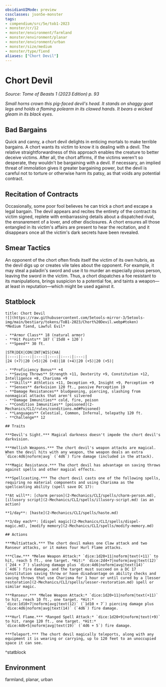 ```yaml
---
obsidianUIMode: preview
cssclasses: json5e-monster
tags:
- compendium/src/5e/tob1-2023
- monster/cr/12
- monster/environment/farmland
- monster/environment/planar
- monster/environment/urban
- monster/size/medium
- monster/type/fiend
aliases: ["Chort Devil"]
---
```

# Chort Devil
*Source: Tome of Beasts 1 (2023 Edition) p. 93*  

*Small horns crown this pig-faced devil's head. It stands on shaggy goat legs and holds a flaming polearm in its clawed hands. It bears a wicked gleam in its black eyes*.

## Bad Bargains

Quick and canny, a chort devil delights in enticing mortals to make terrible bargains. A chort wants its victim to know it is dealing with a devil. The relative straightforwardness of this approach enables the creature to better deceive victims. After all, the chort affirms, if the victims weren't so desperate, they wouldn't be bargaining with a devil. If necessary, an implied threat of immolation gives it greater bargaining power, but the devil is careful not to torture or otherwise harm its patsy, as that voids any potential contract.

## Recitation of Contracts

Occasionally, some poor fool believes he can trick a chort and escape a legal bargain. The devil appears and recites the entirety of the contract its victim signed, replete with embarrassing details about a dispatched rival, the ensnarement of a lover, and other disclosures. A chort ensures all those entangled in its victim's affairs are present to hear the recitation, and it disappears once all the victim's dark secrets have been revealed.

## Smear Tactics

An opponent of the chort often finds itself the victim of its own hubris, as the devil digs up or creates vile tales about the opponent. For example, it may steal a paladin's sword and use it to murder an especially pious person, leaving the sword in the victim. Thus, a chort dispatches a foe resistant to its manipulations, brings suspicion to a potential foe, and taints a weapon—at least in reputation—which might be used against it.

## Statblock

```ad-statblock
title: Chort Devil
![](https://raw.githubusercontent.com/5etools-mirror-3/5etools-img/main/bestiary/tokens/ToB1-2023/Chort%20Devil.webp#token)
*Medium fiend, Lawful Evil*

- **Armor Class** 18 (natural armor)
- **Hit Points** 187 (`15d8 + 120`)
- **Speed** 30 ft.

|STR|DEX|CON|INT|WIS|CHA|
|:---:|:---:|:---:|:---:|:---:|:---:|
|24 (+7)|20 (+5)|26 (+8)|18 (+4)|20 (+5)|20 (+5)|

- **Proficiency Bonus** +4
- **Saving Throws** Strength +11, Dexterity +9, Constitution +12, Intelligence +8, Charisma +9
- **Skills** Athletics +11, Deception +9, Insight +9, Perception +9
- **Senses** darkvision 120 ft., passive Perception 19
- **Damage Resistances** bludgeoning, piercing, slashing from nonmagical attacks that aren't silvered
- **Damage Immunities** cold, fire, poison
- **Condition Immunities** [poisoned](2-Mechanics/CLI/rules/conditions.md#Poisoned)
- **Languages** Celestial, Common, Infernal, telepathy 120 ft.
- **Challenge** 12

## Traits

***Devil's Sight.*** Magical darkness doesn't impede the chort devil's darkvision.

***Hellish Weapons.*** The chort devil's weapon attacks are magical. When the devil hits with any weapon, the weapon deals an extra `dice:4d6|noform|avg` (`4d6`) fire damage (included in the attack).

***Magic Resistance.*** The chort devil has advantage on saving throws against spells and other magical effects.

***Spellcasting.*** The chort devil casts one of the following spells, requiring no material components and using Charisma as the spellcasting ability (spell save DC 17):

**At will**: [charm person](2-Mechanics/CLI/spells/charm-person.md), [illusory script](2-Mechanics/CLI/spells/illusory-script.md) (as an action)

**1/day**: [haste](2-Mechanics/CLI/spells/haste.md)

**3/day each**: [dispel magic](2-Mechanics/CLI/spells/dispel-magic.md), [modify memory](2-Mechanics/CLI/spells/modify-memory.md)

## Actions

***Multiattack.*** The chort devil makes one Claw attack and two Ranseur attacks, or it makes four Hurl Flame attacks.

***Claw.*** *Melee Weapon Attack:* `dice:1d20+11|noform|text(+11)` to hit, reach 5 ft., one target. *Hit:* `dice:2d4+7|noform|avg|text(12)` (`2d4 + 7`) slashing damage plus `dice:4d6|noform|avg|text(14)` (`4d6`) fire damage, and the target must succeed on a DC 17 Constitution saving throw or have disadvantage on ability checks and saving throws that use Charisma for 1 hour or until cured by a [lesser restoration](2-Mechanics/CLI/spells/lesser-restoration.md) spell or similar magic.

***Ranseur.*** *Melee Weapon Attack:* `dice:1d20+11|noform|text(+11)` to hit, reach 10 ft., one target. *Hit:* `dice:1d10+7|noform|avg|text(12)` (`1d10 + 7`) piercing damage plus `dice:4d6|noform|avg|text(14)` (`4d6`) fire damage.

***Hurl Flame.*** *Ranged Spell Attack:* `dice:1d20+9|noform|text(+9)` to hit, range 120 ft., one target. *Hit:* `dice:4d6+5|noform|avg|text(19)` (`4d6 + 5`) fire damage.

***Teleport.*** The chort devil magically teleports, along with any equipment it is wearing or carrying, up to 120 feet to an unoccupied space it can see.
```
^statblock

## Environment

farmland, planar, urban